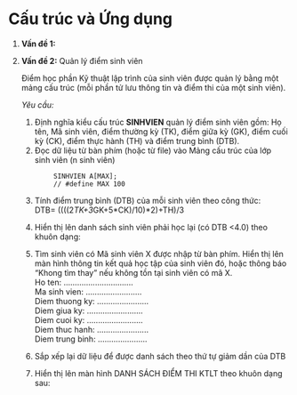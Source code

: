 # Cấu trúc và Ứng dụng
1. **Vấn đề 1:**
2. **Vấn đề 2:** Quản lý điểm sinh viên 

    Điểm học phần Kỹ thuật lập trình của sinh viên được quản lý bằng một mảng cấu trúc (mỗi 		phần tử lưu thông tin và điểm thi của một sinh viên).  

    _Yêu cầu:_  
    1. Định nghĩa kiểu cấu trúc **SINHVIEN** quản lý điểm sinh viên gồm: Họ tên, Mã sinh viên, điểm thường kỳ (TK), điểm giữa kỳ (GK), điểm cuối kỳ (CK), điểm thực hành (TH) và điểm trung bình (DTB).
    2. Đọc dữ liệu từ bàn phím (hoặc từ file) vào Mảng cấu trúc của lớp sinh viên (n sinh viên)
    ```
            SINHVIEN A[MAX]; 
            // #define MAX 100  

    ```

    3. Tính điểm trung bình (DTB) của mỗi sinh viên theo công thức:  
DTB= ((((2*TK+3*GK+5*CK)/10)*2)+TH)/3
    4. Hiển thị lên danh sách sinh viên phải học lại (có DTB <4.0) theo khuôn dạng:  

  
    5. Tìm sinh viên có Mã sinh viên X được nhập từ bàn phím. Hiển thị lên màn hình thông tin kết quả học tập của sinh viên đó, hoặc thông báo “Khong tìm thay” nếu không tồn tại sinh viên có mã X.  
      Ho ten: ...............................  
      Ma sinh vien: .........................  
      Diem thuong ky: .......................  
      Diem giua ky: .........................  
      Diem cuoi ky: .........................  
      Diem thuc hanh: .......................  
      Diem trung binh: ......................  

    6. Sắp xếp lại dữ liệu để được danh sách theo thứ tự giảm dần của DTB
    7. Hiển thị lên màn hình DANH SÁCH ĐIỂM THI KTLT theo khuôn dạng sau:
